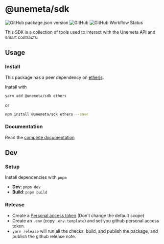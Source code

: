# @unemeta/sdk

![GitHub package.json version](https://img.shields.io/github/package-json/v/Unemeta/unemeta-sdk) ![GitHub](https://img.shields.io/github/license/Unemeta/unemeta-sdk) ![GitHub Workflow Status](https://img.shields.io/github/workflow/status/Unemeta/unemeta-sdk/Build)

This SDK is a collection of tools used to interact with the Unemeta API and smart contracts.

## Usage

### Install

This package has a peer dependency on [etherjs](https://docs.ethers.io/v5/).

Install with

```bash
yarn add @unemeta/sdk ethers
```

or

```bash
npm install @unemeta/sdk ethers --save
```

### Documentation

Read the [complete documentation](./doc/index.md)

## Dev

### Setup

Install dependencies with `pnpm`

- **Dev**: `pnpm dev`
- **Build**: `pnpm build`

### Release

- Create a [Personal access token](https://github.com/settings/tokens/new?scopes=repo&description=release-it) (Don't change the default scope)
- Create an `.env` (copy `.env.template`) and set you github personal access token.
- `yarn release` will run all the checks, build, and publish the package, and publish the github release note.

